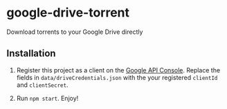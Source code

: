 # google-drive-torrent

Download torrents to your Google Drive directly

## Installation

1. Register this project as a client on the [Google API Console](http://console.developers.google.com).
   Replace the fields in `data/driveCredentials.json` with the your registered `clientId` and `clientSecret`.

2. Run `npm start`. Enjoy!